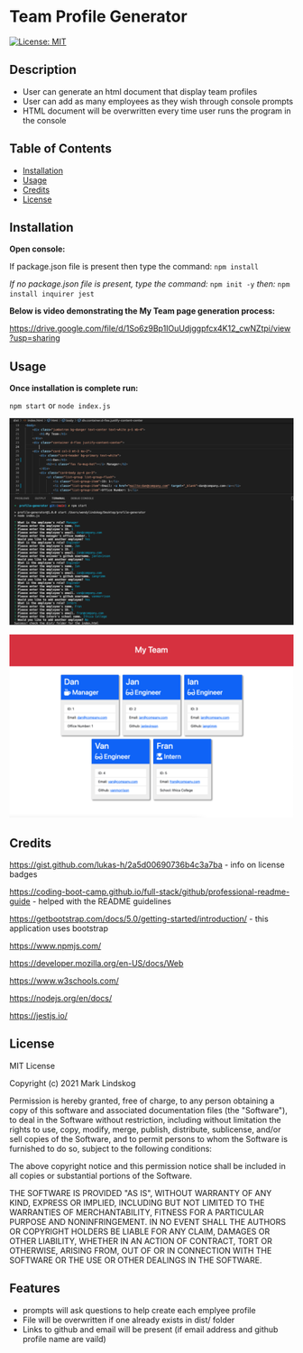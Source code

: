 # Team Profile Generator

[![License: MIT](https://img.shields.io/badge/License-MIT-yellow.svg)](https://opensource.org/licenses/MIT)

## Description

- User can generate an html document that display team profiles
- User can add as many employees as they wish through console prompts
- HTML document will be overwritten every time user runs the program in the console

## Table of Contents

- [Installation](#installation)
- [Usage](#usage)
- [Credits](#credits)
- [License](#license)

## Installation

**Open console:**

If package.json file is present then type the command: `npm install`

_If no package.json file is present, type the command:_ `npm init -y` _then:_ `npm install inquirer jest`

**Below is video demonstrating the My Team page generation process:**

https://drive.google.com/file/d/1So6z9Bp1IOuUdjggpfcx4K12_cwNZtpi/view?usp=sharing

## Usage

**Once installation is complete run:**

`npm start` or `node index.js`

![Screenshot of prompt entries and example of card in html document](./img/html_prompt&card.png)

![Screenshot of deployed html page with 5 team members](./img/deployed_html.png)

## Credits

https://gist.github.com/lukas-h/2a5d00690736b4c3a7ba - info on license badges

https://coding-boot-camp.github.io/full-stack/github/professional-readme-guide - helped with the README guidelines

https://getbootstrap.com/docs/5.0/getting-started/introduction/ - this application uses bootstrap

https://www.npmjs.com/

https://developer.mozilla.org/en-US/docs/Web

https://www.w3schools.com/

https://nodejs.org/en/docs/

https://jestjs.io/

## License

MIT License

Copyright (c) 2021 Mark Lindskog

Permission is hereby granted, free of charge, to any person obtaining a copy
of this software and associated documentation files (the "Software"), to deal
in the Software without restriction, including without limitation the rights
to use, copy, modify, merge, publish, distribute, sublicense, and/or sell
copies of the Software, and to permit persons to whom the Software is
furnished to do so, subject to the following conditions:

The above copyright notice and this permission notice shall be included in all
copies or substantial portions of the Software.

THE SOFTWARE IS PROVIDED "AS IS", WITHOUT WARRANTY OF ANY KIND, EXPRESS OR
IMPLIED, INCLUDING BUT NOT LIMITED TO THE WARRANTIES OF MERCHANTABILITY,
FITNESS FOR A PARTICULAR PURPOSE AND NONINFRINGEMENT. IN NO EVENT SHALL THE
AUTHORS OR COPYRIGHT HOLDERS BE LIABLE FOR ANY CLAIM, DAMAGES OR OTHER
LIABILITY, WHETHER IN AN ACTION OF CONTRACT, TORT OR OTHERWISE, ARISING FROM,
OUT OF OR IN CONNECTION WITH THE SOFTWARE OR THE USE OR OTHER DEALINGS IN THE
SOFTWARE.

## Features

- prompts will ask questions to help create each emplyee profile
- File will be overwritten if one already exists in dist/ folder
- Links to github and email will be present (if email address and github profile name are vaild)
